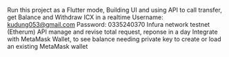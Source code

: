 <space>Run this project as a Flutter mode, Building UI and using API to call transfer, get Balance and Withdraw ICX in a realtime<space>
<space>Username: kudung053@gmail.com<space>
Password: 0335240370
Infura network testnet (Etherum) API manage and revise total request, reponse in a day
Integrate with MetaMask Wallet, to see balance needing private key to create or load an existing MetaMask wallet
